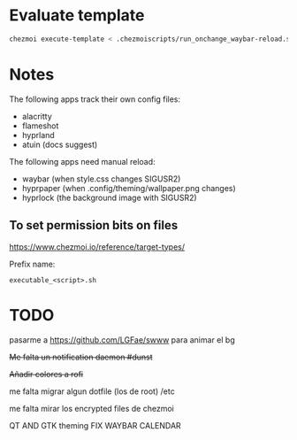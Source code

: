 
# Evaluate template

```sh
chezmoi execute-template < .chezmoiscripts/run_onchange_waybar-reload.sh.tmpl
```

# Notes
The following apps track their own config files:
- alacritty
- flameshot
- hyprland
-  atuin (docs suggest)

The following apps need manual reload:
- waybar (when style.css changes SIGUSR2)
- hyprpaper (when .config/theming/wallpaper.png changes)
- hyprlock (the background image with SIGUSR2)


## To set permission bits on files
https://www.chezmoi.io/reference/target-types/

Prefix name:
```
executable_<script>.sh
```

# TODO
pasarme a https://github.com/LGFae/swww para animar el bg

~~Me falta un notification daemon #dunst~~

~~Añadir colores a rofi~~

me falta migrar algun dotfile (los de root) /etc

me falta mirar los encrypted files de chezmoi

QT AND GTK theming
FIX WAYBAR CALENDAR